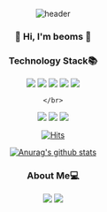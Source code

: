 <div align='center'>
  
  ![header](https://capsule-render.vercel.app/api?type=waving&color=auto&height=280&section=header&text=beoms96%20GitHub&fontSize=50&animation=scaleIn)
  
  ### 👋 Hi, I'm beoms 👋 
  
  ### Technology Stack📚
<div align='center'>
  <span><img src="https://img.shields.io/badge/JavaScript-F7DF1E?style=flat-square&logo=JavaScript&logoColor=white"/><span>
  <span><img src="https://img.shields.io/badge/Node.js-339933?style=flat-square&logo=node-dot-js&logoColor=white"/><span>
  <span><img src="https://img.shields.io/badge/Java-007396?style=flat-square&logo=Java&logoColor=white"/><span>
  <span><img src="https://img.shields.io/badge/Python-3776AB?style=flat-square&logo=Python&logoColor=white"/><span>
  <span><img src="https://img.shields.io/badge/C-A8B9CC?style=flat-square&logo=C&logoColor=white"/><span>
    
    </br>
    
  <span><img src="https://img.shields.io/badge/Bitcoin-F7931A?style=flat-square&logo=Bitcoin&logoColor=white"/><span>
  <span><img src="https://img.shields.io/badge/Ethereum-3C3C3D?style=flat-square&logo=Ethereum&logoColor=white"/><span>
  <span><img src="https://img.shields.io/badge/Hyperledger-2F3134?style=flat-square&logo=Hyperledger&logoColor=white"/><span>
</div>
    
    
[![Hits](https://hits.seeyoufarm.com/api/count/incr/badge.svg?url=https%3A%2F%2Fgithub.com%2Fbeoms96%2Fhit-counter&count_bg=%23CEA0E9&title_bg=%23555555&icon=&icon_color=%23E7E7E7&title=hits&edge_flat=true)](https://hits.seeyoufarm.com)
    
[![Anurag's github stats](https://github-readme-stats.vercel.app/api?username=beoms96&show_icons=true&theme=tokyonight)](https://github.com/anuraghazra/github-readme-stats)

    
  ### About Me💻
<div align='center'>
<a href="https://www.linkedin.com/in/beom-seok-cho-6433a018b/"><img src="https://img.shields.io/badge/LinkedIn-0A66C2?style=flat-square&logo=LinkedIn&logoColor=white"/></a>
<a href="https://velog.io/@beoms96"><img src="https://img.shields.io/badge/velog-1DBF73?style=flat-square&logo=Vimeo&logoColor=white"/></a>
</div>
</div>
